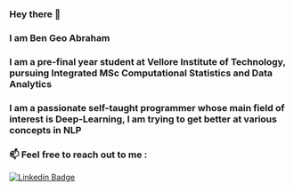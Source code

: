 ### Hey there 👋
 
### I am Ben Geo Abraham

### I am a pre-final year student at Vellore Institute of Technology, pursuing  Integrated MSc Computational Statistics and Data Analytics

### I am a passionate self-taught programmer whose main field of interest is Deep-Learning, I am trying to get better at various concepts in NLP

### 📫 Feel free to reach out to me :

 [![Linkedin Badge](https://img.shields.io/badge/-@bengeoabraham-blue?style=flat-square&logo=Linkedin&logoColor=white&link=https://www.linkedin.com/in/bengeoabraham/)](https://www.linkedin.com/in/bengeoabraham/)

<!--
- 🔭 I’m currently working on ...
- 🌱 I’m currently learning ...
- 👯 I’m looking to collaborate on ...
- 🤔 I’m looking for help with ...
- 💬 Ask me about ...
- 📫 How to reach me: ...
- 😄 Pronouns: ...
- ⚡ Fun fact: ...
-->
